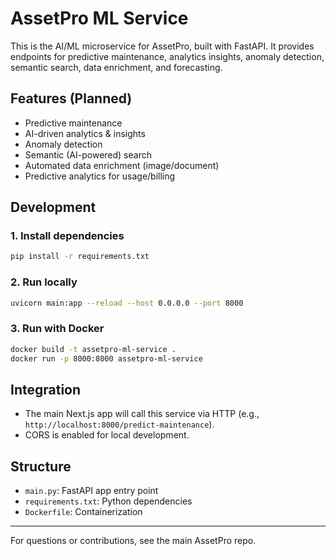 # AssetPro ML Service

This is the AI/ML microservice for AssetPro, built with FastAPI. It provides endpoints for predictive maintenance, analytics insights, anomaly detection, semantic search, data enrichment, and forecasting.

## Features (Planned)
- Predictive maintenance
- AI-driven analytics & insights
- Anomaly detection
- Semantic (AI-powered) search
- Automated data enrichment (image/document)
- Predictive analytics for usage/billing

## Development

### 1. Install dependencies
```bash
pip install -r requirements.txt
```

### 2. Run locally
```bash
uvicorn main:app --reload --host 0.0.0.0 --port 8000
```

### 3. Run with Docker
```bash
docker build -t assetpro-ml-service .
docker run -p 8000:8000 assetpro-ml-service
```

## Integration
- The main Next.js app will call this service via HTTP (e.g., `http://localhost:8000/predict-maintenance`).
- CORS is enabled for local development.

## Structure
- `main.py`: FastAPI app entry point
- `requirements.txt`: Python dependencies
- `Dockerfile`: Containerization

---

For questions or contributions, see the main AssetPro repo. 